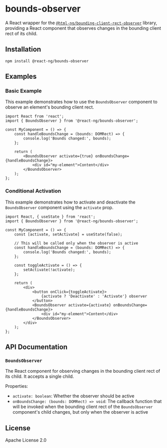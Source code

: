# bounds-observer

A React wrapper for the [`@html-ng/bounding-client-rect-observer`](https://www.npmjs.com/package/@html-ng/bounding-client-rect-observer) library, providing a React component that observes changes in the bounding client rect of its child.

## Installation

```
npm install @react-ng/bounds-observer
```

## Examples

### Basic Example

This example demonstrates how to use the `BoundsObserver` component to observe an element's bounding client rect.

```tsx
import React from 'react';
import { BoundsObserver } from '@react-ng/bounds-observer';

const MyComponent = () => {
    const handleBoundsChange = (bounds: DOMRect) => {
        console.log('Bounds changed:', bounds);
    };

    return (
        <BoundsObserver activate={true} onBoundsChange={handleBoundsChange}>
            <div id="my-element">Content</div>
        </BoundsObserver>
    );
};
```

### Conditional Activation

This example demonstrates how to activate and deactivate the `BoundsObserver` component using the `activate` prop.

```tsx
import React, { useState } from 'react';
import { BoundsObserver } from '@react-ng/bounds-observer';

const MyComponent = () => {
    const [activate, setActivate] = useState(false);

    // This will be called only when the observer is active
    const handleBoundsChange = (bounds: DOMRect) => {
        console.log('Bounds changed:', bounds);
    };

    const toggleActivate = () => {
        setActivate(!activate);
    };

    return (
        <div>
            <button onClick={toggleActivate}>
                {activate ? 'Deactivate' : 'Activate'} observer
            </button>
            <BoundsObserver activate={activate} onBoundsChange={handleBoundsChange}>
                <div id="my-element">Content</div>
            </BoundsObserver>
        </div>
    );
};
```

## API Documentation

### `BoundsObserver`

The React component for observing changes in the bounding client rect of its child. It accepts a single child.

Properties:

- `activate: boolean`: Whether the observer should be active
- `onBoundsChange: (bounds: DOMRect) => void`: The callback function that will be invoked when the bounding client rect of the `BoundsObserver` component's child changes, but only when the observer is active

## License

Apache License 2.0
